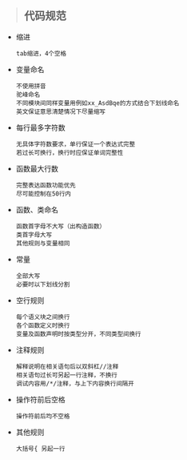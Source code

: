 
>## 代码规范

- 缩进

      tab缩进，4个空格

- 变量命名

      不使用拼音
      驼峰命名
      不同模块间同样变量用例如xx_AsdBqe的方式结合下划线命名
      英文保证意思清楚情况下尽量缩写

- 每行最多字符数

      无具体字符数要求，单行保证一个表达式完整
      若过长可换行，换行时应保证单词完整性

- 函数最大行数

      完整表达函数功能优先
      尽可能控制在50行内

- 函数、类命名

      函数首字母不大写（出构造函数）
      类首字母大写
      其他规则与变量相同

- 常量

      全部大写
      必要时以下划线分割

- 空行规则

      每个语义块之间换行
      各个函数定义时换行
      变量及函数声明时按类型分开，不同类型间换行

- 注释规则

      解释说明在相关语句后以双斜杠//注释
      相关语句过长可另起一行注释，不换行
      调试内容用/*/注释，与上下内容换行间隔开

- 操作符前后空格

      操作符前后均不空格

- 其他规则

      大括号{ 另起一行
